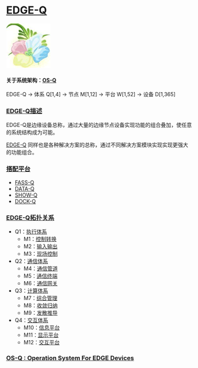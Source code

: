 ﻿# [EDGE-Q](https://github.com/OS-Q/EDGE-Q) 
[![sites](OS-Q/OS-Q.png)](http://www.OS-Q.com)
#### 关于系统架构：[OS-Q](https://github.com/OS-Q/OS-Q)
EDGE-Q -> 体系 Q[1,4] -> 节点 M[1,12] -> 平台 W[1,52] -> 设备 D[1,365]
### [EDGE-Q描述](https://github.com/OS-Q/EDGE-Q/wiki) 

EDGE-Q是边缘设备总称，通过大量的边缘节点设备实现功能的组合叠加，使任意的系统结构成为可能。

[EDGE-Q](https://github.com/OS-Q/EDGE-Q) 同样也是各种解决方案的总称，通过不同解决方案模块实现实现更强大的功能组合。

### [搭配平台](https://github.com/OS-Q/)

* [FASS-Q](https://github.com/OS-Q/EDGE-Q)
* [DATA-Q](https://github.com/OS-Q/DATA-Q)
* [SHOW-Q](https://github.com/OS-Q/FASS-Q)
* [DOCK-Q](https://github.com/OS-Q/DOCK-Q)

### [EDGE-Q拓扑关系](https://github.com/OS-Q/EDGE-Q) 

- Q1：[执行体系](https://github.com/OS-Q/Q1) 
    * M1：[控制转换](https://github.com/OS-Q/M1)
    * M2：[输入输出](https://github.com/OS-Q/M2)
    * M3：[现场控制](https://github.com/OS-Q/M3)
- Q2：[通信体系](https://github.com/OS-Q/Q2)
    * M4：[通信管道](https://github.com/OS-Q/M4)
    * M5：[通信终端](https://github.com/OS-Q/M5)
    * M6：[通信网关](https://github.com/OS-Q/M6)
- Q3：[计算体系](https://github.com/OS-Q/Q3)
    * M7：[综合管理](https://github.com/OS-Q/M7)
    * M8：[收敛归纳](https://github.com/OS-Q/M8)
    * M9：[发散推导](https://github.com/OS-Q/M9)
- Q4：[交互体系](https://github.com/OS-Q/Q4)
    * M10：[信息平台](https://github.com/OS-Q/M10)
    * M11：[显示平台](https://github.com/OS-Q/M11)
    * M12：[交互平台](https://github.com/OS-Q/M12)

### [OS-Q : Operation System For EDGE Devices](http://www.OS-Q.com/Edge)
